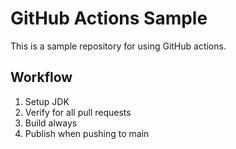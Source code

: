 # GitHub Actions Sample

This is a sample repository for using GitHub actions.

## Workflow

1. Setup JDK
2. Verify for all pull requests
3. Build always
4. Publish when pushing to main